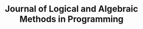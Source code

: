 ---
title: 'Journal of Logical and Algebraic Methods in Programming' 
collection: review
category: review
excerpt: ''
---